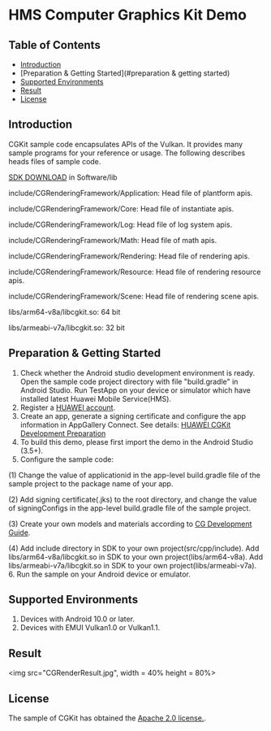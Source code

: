 # HMS Computer Graphics Kit Demo

## Table of Contents
 * [Introduction](#introduction)
 * [Preparation & Getting Started](#preparation & getting started)
 * [Supported Environments](#supported-environments)
 * [Result](#result)
 * [License](#license)

## Introduction
CGKit sample code encapsulates APIs of the Vulkan. It provides many sample programs for your reference or usage.
The following describes heads files of sample code.

[SDK DOWNLOAD](https://developer.huawei.com/consumer/en/doc/development/HMSCore-Library/sdk-download-0000001050441521) in Software/lib

include/CGRenderingFramework/Application:    Head file of plantform apis.

include/CGRenderingFramework/Core:           Head file of instantiate apis.

include/CGRenderingFramework/Log:            Head file of log system apis.

include/CGRenderingFramework/Math:           Head file of math apis.

include/CGRenderingFramework/Rendering:      Head file of rendering apis.

include/CGRenderingFramework/Resource:       Head file of rendering resource apis.

include/CGRenderingFramework/Scene:          Head file of rendering scene apis.

libs/arm64-v8a/libcgkit.so:                  64 bit

libs/armeabi-v7a/libcgkit.so:                32 bit

## Preparation & Getting Started
1. Check whether the Android studio development environment is ready. Open the sample code project directory with file "build.gradle" in Android Studio. Run TestApp on your device or simulator which have installed latest Huawei Mobile Service(HMS).
2. Register a [HUAWEI account](https://developer.huawei.com/consumer/en/).
3. Create an app, generate a signing certificate and configure the app information in AppGallery Connect.
See details: [HUAWEI CGKit Development Preparation](https://developer.huawei.com/consumer/en/doc/development/HMSCore-Guides/environment-req-0000001050200019)
4. To build this demo, please first import the demo in the Android Studio (3.5+).
5. Configure the sample code:

(1) Change the value of applicationid in the app-level build.gradle file of the sample project to the package name of your app.

(2) Add signing certificate(.jks) to the root directory, and change the value of signingConfigs in the app-level build.gradle file of the sample project.

(3) Create your own models and materials according to [CG Development Guide](https://developer.huawei.com/consumer/en/doc/development/HMSCore-Guides/demo-data-process-0000001050200023).

(4) Add include directory in SDK to your own project(src/cpp/include).
Add libs/arm64-v8a/libcgkit.so in SDK to your own project(libs/arm64-v8a).
Add libs/armeabi-v7a/libcgkit.so in SDK to your own project(libs/armeabi-v7a).
6. Run the sample on your Android device or emulator.

## Supported Environments
1. Devices with Android 10.0 or later.
2. Devices with EMUI Vulkan1.0 or Vulkan1.1.

## Result
<img src="CGRenderResult.jpg", width = 40% height = 80%>
## License
The sample of CGKit has obtained the [Apache 2.0 license.](http://www.apache.org/licenses/LICENSE-2.0).
